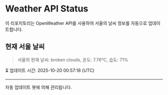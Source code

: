 
# Weather API Status

이 리포지토리는 OpenWeather API를 사용하여 서울의 날씨 정보를 자동으로 업데이트합니다.

## 현재 서울 날씨
> 서울의 현재 날씨: broken clouds, 온도: 7.76°C, 습도: 71%

⏳ 업데이트 시간: 2025-10-20 00:57:18 (UTC)

---
자동 업데이트 봇에 의해 관리됩니다.
